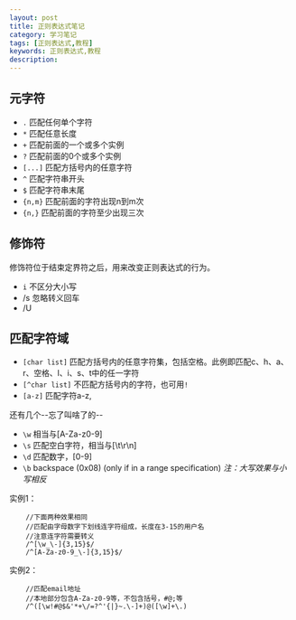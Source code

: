 ```yaml
---
layout: post
title: 正则表达式笔记
category: 学习笔记
tags: [正则表达式,教程]
keywords: 正则表达式,教程
description:
---
```



## 元字符

* `.` 匹配任何单个字符
* `*` 匹配任意长度
* `+` 匹配前面的一个或多个实例
* `?` 匹配前面的0个或多个实例
* `[...]` 匹配方括号内的任意字符
* `^` 匹配字符串开头
* `$` 匹配字符串末尾
* `{n,m}` 匹配前面的字符出现n到m次
* `{n,}` 匹配前面的字符至少出现三次

## 修饰符

修饰符位于结束定界符之后，用来改变正则表达式的行为。

* `i` 不区分大小写
* /s 忽略转义回车
* /U

## 匹配字符域

* `[char list]` 匹配方括号内的任意字符集，包括空格。此例即匹配c、h、a、r、空格、l、i、s、t中的任一字符
* `[^char list]` 不匹配方括号内的字符，也可用`!`
* `[a-z]` 匹配字符a-z,

还有几个--忘了叫啥了的--

* `\w` 相当与[A-Za-z0-9]
* `\s` 匹配空白字符，相当与[\t\r\n]
* `\d` 匹配数字，[0-9]
* `\b` backspace (0x08) (only if in a range specification)
*注：大写效果与小写相反*

实例1：
```
	//下面两种效果相同
	//匹配由字母数字下划线连字符组成，长度在3-15的用户名
	//注意连字符需要转义
	/^[\w_\-]{3,15}$/
	/^[A-Za-z0-9_\-]{3,15}$/
```

实例2：
```
	//匹配email地址
	//本地部分包含A-Za-z0-9等，不包含括号，#@;等
	/^([\w!#@$&'*+\/=?^'{|}~.\-]+)@([\w]+\.)
```
